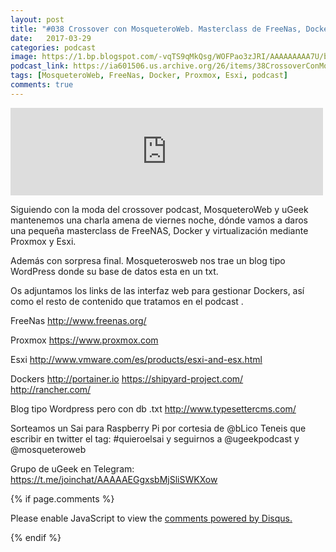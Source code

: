 ```yaml
---
layout: post
title: "#038 Crossover con MosqueteroWeb. Masterclass de FreeNas, Docker y virtualización mediante Proxmox y Esxi."
date:   2017-03-29
categories: podcast
image: https://1.bp.blogspot.com/-vqTS9qMkQsg/WOFPao3zJRI/AAAAAAAAA7U/bgVDoVUz5iYwL-4RikxlKC18bAN3D2DCgCLcB/s1600/telegram_logo.png
podcast_link: https://ia601506.us.archive.org/26/items/38CrossoverConMosqueteroWeb/%23%2038%20Crossover%20con%20MosqueteroWeb.mp3
tags: [MosqueteroWeb, FreeNas, Docker, Proxmox, Esxi, podcast]
comments: true
---
```


<iframe src="https://archive.org/embed/38CrossoverConMosqueteroWeb" width="500" height="140" frameborder="0" webkitallowfullscreen="true" mozallowfullscreen="true" allowfullscreen></iframe>

Siguiendo con la moda del crossover podcast, MosqueteroWeb y uGeek mantenemos una charla amena de viernes noche, dónde vamos a daros una pequeña masterclass de FreeNAS, Docker y virtualización mediante Proxmox y Esxi.

Además con sorpresa final. Mosqueterosweb nos trae un blog tipo WordPress donde su base de datos esta en un txt.

Os adjuntamos los links de las interfaz web para gestionar Dockers, así como el resto de contenido que tratamos en el podcast .

FreeNas
http://www.freenas.org/

Proxmox
https://www.proxmox.com

Esxi
http://www.vmware.com/es/products/esxi-and-esx.html

Dockers
http://portainer.io
https://shipyard-project.com/
http://rancher.com/

Blog tipo Wordpress pero con db .txt
http://www.typesettercms.com/

Sorteamos un Sai para Raspberry Pi por cortesia de @bLico
Teneis que escribir en twitter el tag: #quieroelsai y seguirnos a @ugeekpodcast y @mosqueteroweb

Grupo de uGeek en Telegram:
https://t.me/joinchat/AAAAAEGgxsbMjSliSWKXow

 

{% if page.comments %}
<div id="disqus_thread"></div>
<script>

/**
*  RECOMMENDED CONFIGURATION VARIABLES: EDIT AND UNCOMMENT THE SECTION BELOW TO INSERT DYNAMIC VALUES FROM YOUR PLATFORM OR CMS.
*  LEARN WHY DEFINING THESE VARIABLES IS IMPORTANT: https://disqus.com/admin/universalcode/#configuration-variables*/
/*
var disqus_config = function () {
this.page.url = PAGE_URL;  // Replace PAGE_URL with your page's canonical URL variable
this.page.identifier = PAGE_IDENTIFIER; // Replace PAGE_IDENTIFIER with your page's unique identifier variable
};
*/
(function() { // DON'T EDIT BELOW THIS LINE
var d = document, s = d.createElement('script');
s.src = 'https://https-angelbcn-github-io-ugeek.disqus.com/embed.js';
s.setAttribute('data-timestamp', +new Date());
(d.head || d.body).appendChild(s);
})();
</script>
<noscript>Please enable JavaScript to view the <a href="https://disqus.com/?ref_noscript">comments powered by Disqus.</a></noscript>
                                
{% endif %}

<script id="dsq-count-scr" src="//https-angelbcn-github-io-ugeek.disqus.com/count.js" async></script>
